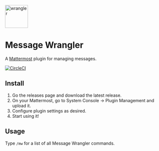 <img src="https://github.com/gabrieljackson/mattermost-plugin-messagewrangler/blob/master/assets/profile.png?raw=true" width="75" height="75" alt="wrangler">

# Message Wrangler

A [Mattermost](https://mattermost.com) plugin for managing messages.

[![CircleCI](https://circleci.com/gh/gabrieljackson/mattermost-plugin-messagewrangler.svg?style=shield)](https://circleci.com/gh/gabrieljackson/mattermost-plugin-messagewrangler)

## Install

1. Go the releases page and download the latest release.
2. On your Mattermost, go to System Console -> Plugin Management and upload it.
3. Configure plugin settings as desired.
4. Start using it!

## Usage

Type `/mw` for a list of all Message Wrangler commands.
